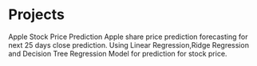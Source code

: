 # Projects
Apple Stock Price Prediction
Apple share price prediction forecasting for next 25 days close prediction. Using Linear Regression,Ridge Regression and Decision Tree Regression Model for prediction for stock price.

